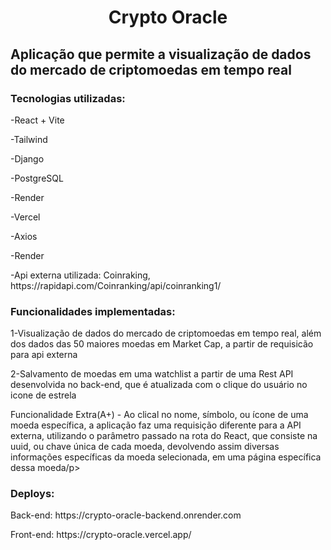 <h1 align="center"> Crypto Oracle </h1>
<h2>Aplicação que permite a visualização de dados do mercado de criptomoedas em tempo real</h2>
<h3>Tecnologias utilizadas:</h3>
<p>-React + Vite</p>
  </p>-Tailwind</p>
 </p> -Django</p>
  </p>-PostgreSQL</p>
  </p>-Render</p>
  </p>-Vercel</p>
  </p>-Axios</p>
  </p>-Render</p>
   </p>-Api externa utilizada: Coinraking, https://rapidapi.com/Coinranking/api/coinranking1/ </p>
<h3>Funcionalidades implementadas:</h3>
  <p>1-Visualização de dados do mercado de criptomoedas em tempo real, além dos dados das 50 maiores moedas em Market Cap, a partir de requisicão para api externa </p>
  <p>2-Salvamento de moedas em uma watchlist a partir de uma Rest API desenvolvida no back-end, que é atualizada com o clique do usuário no icone de estrela</p>
  <p>Funcionalidade Extra(A+) - Ao clical no nome, símbolo, ou ícone de uma moeda específica, a aplicação faz uma requisição diferente para a API externa, utilizando o parâmetro passado na rota do React, que consiste na uuid, ou chave única de cada moeda, devolvendo assim diversas informações específicas da moeda selecionada, em uma página específica dessa moeda/p>

<h3>
  Deploys:
</h3>
<p>Back-end: https://crypto-oracle-backend.onrender.com</p>
<p>Front-end: https://crypto-oracle.vercel.app/</p>
